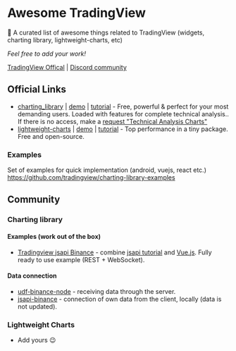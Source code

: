 # Awesome TradingView

🎉 A curated list of awesome things related to TradingView (widgets, charting library, lightweight-charts, etc)

*Feel free to add your work!*

[TradingView Offical](https://www.tradingview.com/HTML5-stock-forex-bitcoin-charting-library/) | [Discord community](https://discord.gg/E6UthXZ)

## Official Links

* [charting_library](https://github.com/tradingview/charting_library) | [demo](https://charting-library.tradingview.com/) | [tutorial](https://github.com/tradingview/charting-library-tutorial) - Free, powerful & perfect for your most demanding users. Loaded with features for complete technical analysis.. If there is no access, make a [request "Technical Analysis Charts"](https://www.tradingview.com/HTML5-stock-forex-bitcoin-charting-library/?feature=technical-analysis-charts)
* [lightweight-charts](https://github.com/tradingview/lightweight-charts) | [demo](https://www.tradingview.com/lightweight-charts/) | [tutorial](https://www.tradingview.com/lightweight-charts/) - Top performance in a tiny package. Free and open-source.


### Examples

Set of examples for quick implementation (android, vuejs, react etc.) https://github.com/tradingview/charting-library-examples


## Community

### Charting library

#### Examples (work out of the box)

* [Tradingview jsapi Binance](https://github.com/marcius-capital/tradingview-jsapi-binance) - combine [jsapi tutorial](https://github.com/tradingview/charting-library-tutorial) and [Vue.js](https://github.com/tradingview/charting-library-examples/tree/master/vuejs). Fully ready to use example (REST + WebSocket).

#### Data connection

* [udf-binance-node](https://github.com/bergusman/tradingview-udf-binance-node) - receiving data through the server.
* [jsapi-binance](https://github.com/bergusman/tradingview-jsapi-binance) - connection of own data from the client, locally (data is not updated). 

### Lightweight Charts

* Add yours 😉
